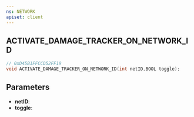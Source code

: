 ```yaml
---
ns: NETWORK
apiset: client
---
```

## ACTIVATE_DAMAGE_TRACKER_ON_NETWORK_ID

```c
// 0xD45B1FFCCD52FF19
void ACTIVATE_DAMAGE_TRACKER_ON_NETWORK_ID(int netID,BOOL toggle);
```


## Parameters
* **netID**:
* **toggle**: